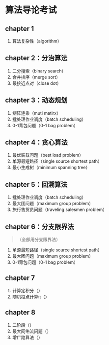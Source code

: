 # 算法导论考试

## chapter 1
1. 算法复杂性（algorithm）

## chapter 2：分治算法
1. 二分搜索（binary search）
2. 合并排序（merge sort）
3. 最接近点对（close dot）

## chapter 3：动态规划
1. 矩阵连乘（muti matirx）
2. 批处理作业调度（batch scheduling）
3. 0-1背包问题（0-1 bag problem）

## chapter 4：贪心算法
1. 最优装载问题（best load problem）
2. 单源最短路径（single source shortest path）
3. 最小生成树（minimum spanning tree）

## chapter 5：回溯算法
1. 批处理作业调度（batch scheduling）
2. 最大团问题（maximum group problem）
3. 旅行售货员问题（traveling salesmen problem）

## chapter 6：分支限界法
> （全部用分支限界法）
1. 单源最短路径（single source shortest path）
2. 最大团问题（maximum group problem）
3. 0-1背包问题（0-1 bag problem）

## chapter 7
1. 计算定积分（）
2. 随机投点计算π（）

## chapter 8
1. 二阶段（）
2. 最大网络流问题（）
3. 增广路算法（）